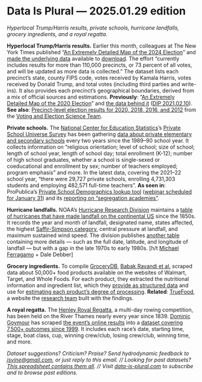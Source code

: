 Data Is Plural — 2025.01.29 edition
===================================

*Hyperlocal Trump/Harris results, private schools, hurricane landfalls, grocery ingredients, and a royal regatta.*


__Hyperlocal Trump/Harris results.__ Earlier this month, colleagues at The New York Times published “[An Extremely Detailed Map of the 2024 Election](https://www.nytimes.com/interactive/2025/us/elections/2024-election-map-precinct-results.html)” and [made the underlying data](https://www.nytimes.com/2025/01/15/us/elections/2024-election-map-data.html) available to [download](https://github.com/nytimes/presidential-precinct-map-2024). The effort “currently includes results for more than 110,000 precincts, or 73 percent of all votes, and will be updated as more data is collected.” The dataset lists each precinct’s state, county FIPS code, votes received by Kamala Harris, votes received by Donald Trump, and total votes (including third parties and write-ins). It also provides each precinct’s geographical boundaries, derived from a mix of official sources and estimations. __Previously__: “[An Extremely Detailed Map of the 2020 Election](https://www.nytimes.com/interactive/2021/upshot/2020-election-map.html)” and [the data behind it](https://github.com/TheUpshot/presidential-precinct-map-2020) ([DIP 2021.02.10](https://www.data-is-plural.com/archive/2021-02-10-edition/)). __See also__: [Precinct-level election results for 2020, 2018, 2016, and 2012](https://dataverse.harvard.edu/dataset.xhtml?persistentId=doi:10.7910/DVN/K7760H) from the [Voting and Election Science Team](https://election.lab.ufl.edu/precinct-data/).


__Private schools.__ The [National Center for Education Statistics](https://nces.ed.gov/)’s [Private School Universe Survey](https://nces.ed.gov/surveys/pss/index.asp) has been gathering [data about private elementary and secondary schools](https://nces.ed.gov/surveys/pss/pssdata.asp) every two years since the 1989–90 school year. It collects information on “religious orientation; level of school; size of school; length of school year, length of school day; total enrollment (K-12); number of high school graduates, whether a school is single-sexed or coeducational and enrollment by sex; number of teachers employed; program emphasis” and more. In the latest data, covering the 2021–22 school year, “there were 29,727 private schools, enrolling 4,731,303 students and employing 482,571 full-time teachers”. __As seen in__: ProPublica’s [Private School Demographics lookup tool](https://projects.propublica.org/private-school-demographics) ([webinar scheduled for January 31](https://www.propublica.org/events/how-to-use-our-private-school-demographics-news-app)) and its [reporting on “segregation academies”](https://www.propublica.org/series/segregation-academies). 


__Hurricane landfalls.__ NOAA’s [Hurricane Research Division](https://www.aoml.noaa.gov/hurricane-research-division/) maintains a [table of hurricanes that have made landfall on the continental US](https://www.aoml.noaa.gov/hrd/hurdat/All_U.S._Hurricanes.html) since the 1850s. It records the year and month of landfall, designated name, states affected, the highest [Saffir-Simpson category](https://www.nhc.noaa.gov/aboutsshws.php), central pressure at landfall, and maximum sustained wind speed. The division publishes [another table](https://www.aoml.noaa.gov/hrd/hurdat/UShurrs_detailed.html) containing more details — such as the full date, latitude, and longitude of landfall — but with a gap in the late 1970s to early 1980s. [h/t [Michael Ferragamo](https://x.com/FerragamoWx/status/1869404387464151070) + Dale Debber]


__Grocery ingredients.__ To compile [GroceryDB](https://github.com/Barabasi-Lab/GroceryDB/), [Babak Ravandi et al.](https://www.nature.com/articles/s43016-024-01095-7) scraped data about 50,000+ food products available on the websites of Walmart, Target, and Whole Foods. For each product, they extracted the nutritional information and ingredient list, which they [provide as structured data](https://github.com/Barabasi-Lab/GroceryDB/tree/main/data) and use for [estimating each product’s degree of processing](https://www.nature.com/articles/s41467-023-37457-1). __Related__: [TrueFood](https://www.truefood.tech/), a website the [research team](https://www.truefood.tech/about?store=all) built with the findings.


__A royal regatta.__ The [Henley Royal Regatta](https://www.hrr.co.uk/), a multi-day rowing competition, has been held on the River Thames nearly every year since 1839. [Dominic Goymour](https://www.linkedin.com/in/dominic-goymour-gradiema-b660981ab/) has scraped [the event’s online results](https://www.hrr.co.uk/results) into a [dataset covering 7,500+ outcomes since 1999](https://github.com/domigmr/henley). It includes each race’s date, starting time, stage, boat class, cup, winning crew/club, losing crew/club, winning time, and more.


*Dataset suggestions? Criticism? Praise? Send hydrodynamic feedback to jsvine@gmail.com, or just reply to this email. // Looking for past datasets? [This spreadsheet contains them all](https://docs.google.com/spreadsheets/d/1wZhPLMCHKJvwOkP4juclhjFgqIY8fQFMemwKL2c64vk/edit#gid=0). // Visit [data-is-plural.com](https://www.data-is-plural.com) to subscribe and to browse past editions.*
